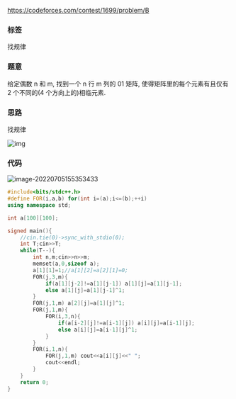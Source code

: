 https://codeforces.com/contest/1699/problem/B

### 标签

找规律

### 题意

给定偶数 n 和 m, 找到一个 n 行 m 列的 01 矩阵, 使得矩阵里的每个元素有且仅有 2 个不同的(4 个方向上的)相临元素.

### 思路

找规律

![img](http://nme-200t.oss-cn-hangzhou.aliyuncs.com/notes/2022-07-05-075312.png)

### 代码

![image-20220705155353433](http://nme-200t.oss-cn-hangzhou.aliyuncs.com/notes/2022-07-05-075353.png)

```cpp
#include<bits/stdc++.h>
#define FOR(i,a,b) for(int i=(a);i<=(b);++i)
using namespace std;

int a[100][100];

signed main(){
	//cin.tie(0)->sync_with_stdio(0);
	int T;cin>>T;
	while(T--){
		int n,m;cin>>n>>m;
		memset(a,0,sizeof a);
		a[1][1]=1;//a[1][2]=a[2][1]=0;
		FOR(j,3,m){
			if(a[1][j-2]!=a[1][j-1]) a[1][j]=a[1][j-1];
			else a[1][j]=a[1][j-1]^1;
		}
		FOR(j,1,m) a[2][j]=a[1][j]^1;
		FOR(j,1,m){
			FOR(i,3,n){
				if(a[i-2][j]!=a[i-1][j]) a[i][j]=a[i-1][j];
				else a[i][j]=a[i-1][j]^1;
			}
		}
		FOR(i,1,n){
			FOR(j,1,m) cout<<a[i][j]<<" ";
			cout<<endl;
		}
	}
	return 0;
}
```


